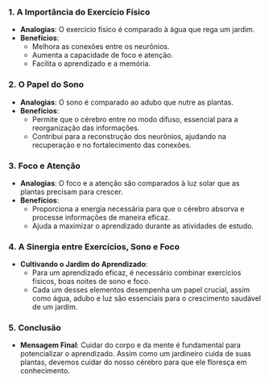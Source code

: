 ### 1. **A Importância do Exercício Físico**

- **Analogias**: O exercício físico é comparado à água que rega um jardim.
- **Benefícios**:
    - Melhora as conexões entre os neurônios.
    - Aumenta a capacidade de foco e atenção.
    - Facilita o aprendizado e a memória.

### 2. **O Papel do Sono**

- **Analogias**: O sono é comparado ao adubo que nutre as plantas.
- **Benefícios**:
    - Permite que o cérebro entre no modo difuso, essencial para a reorganização das informações.
    - Contribui para a reconstrução dos neurônios, ajudando na recuperação e no fortalecimento das conexões.

### 3. **Foco e Atenção**

- **Analogias**: O foco e a atenção são comparados à luz solar que as plantas precisam para crescer.
- **Benefícios**:
    - Proporciona a energia necessária para que o cérebro absorva e processe informações de maneira eficaz.
    - Ajuda a maximizar o aprendizado durante as atividades de estudo.

### 4. **A Sinergia entre Exercícios, Sono e Foco**

- **Cultivando o Jardim do Aprendizado**:
    - Para um aprendizado eficaz, é necessário combinar exercícios físicos, boas noites de sono e foco.
    - Cada um desses elementos desempenha um papel crucial, assim como água, adubo e luz são essenciais para o crescimento saudável de um jardim.

### 5. **Conclusão**

- **Mensagem Final**: Cuidar do corpo e da mente é fundamental para potencializar o aprendizado. Assim como um jardineiro cuida de suas plantas, devemos cuidar do nosso cérebro para que ele floresça em conhecimento.